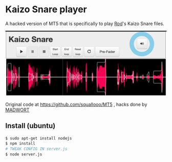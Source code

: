 # Kaizo Snare player

A hacked version of MT5 that is specifically to play [Rod](https://rodrigoconstanzo.com)'s
Kaizo Snare files.

![Kaizo Snare display](kaizo-snare-screenshot.png)

Original code at https://github.com/squallooo/MT5 , hacks done by [MADWORT](https://www.madwort.co.uk)

## Install (ubuntu)

```bash
$ sudo apt-get install nodejs
$ npm install
# TWEAK CONFIG IN server.js 
$ node server.js
```


